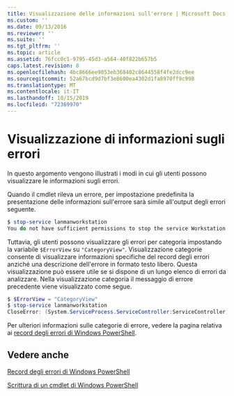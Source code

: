 ```yaml
---
title: Visualizzazione delle informazioni sull'errore | Microsoft Docs
ms.custom: ''
ms.date: 09/13/2016
ms.reviewer: ''
ms.suite: ''
ms.tgt_pltfrm: ''
ms.topic: article
ms.assetid: 76fcc0c1-9795-45d3-a564-40f822b657b5
caps.latest.revision: 8
ms.openlocfilehash: 4bc8666ee9053eb368402c8644558f4fe2dcc9ee
ms.sourcegitcommit: 52a67bcd9d7bf3e8600ea4302d1fa8970ff9c998
ms.translationtype: MT
ms.contentlocale: it-IT
ms.lasthandoff: 10/15/2019
ms.locfileid: "72369970"
---
```

# <a name="displaying-error-information"></a>Visualizzazione di informazioni sugli errori

In questo argomento vengono illustrati i modi in cui gli utenti possono visualizzare le informazioni sugli errori.

Quando il cmdlet rileva un errore, per impostazione predefinita la presentazione delle informazioni sull'errore sarà simile all'output degli errori seguente.

```powershell
$ stop-service lanmanworkstation
You do not have sufficient permissions to stop the service Workstation.
```

Tuttavia, gli utenti possono visualizzare gli errori per categoria impostando la variabile `$ErrorView` su `"CategoryView"`. Visualizzazione categorie consente di visualizzare informazioni specifiche del record degli errori anziché una descrizione dell'errore in formato testo libero. Questa visualizzazione può essere utile se si dispone di un lungo elenco di errori da analizzare. Nella visualizzazione categoria il messaggio di errore precedente viene visualizzato come segue.

```powershell
$ $ErrorView = "CategoryView"
$ stop-service lanmanworkstation
CloseError: (System.ServiceProcess.ServiceController:ServiceController) [stop-service], ServiceCommandException
```

Per ulteriori informazioni sulle categorie di errore, vedere la pagina relativa ai [record degli errori di Windows PowerShell](./windows-powershell-error-records.md).

## <a name="see-also"></a>Vedere anche

[Record degli errori di Windows PowerShell](./windows-powershell-error-records.md)

[Scrittura di un cmdlet di Windows PowerShell](./writing-a-windows-powershell-cmdlet.md)
